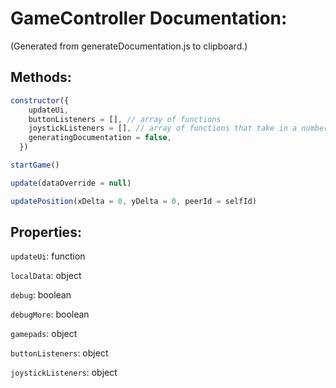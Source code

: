 # GameController Documentation:

(Generated from generateDocumentation.js to clipboard.)

## Methods:

```js
constructor({
    updateUi,
    buttonListeners = [], // array of functions
    joystickListeners = [], // array of functions that take in a number
    generatingDocumentation = false,
  })
```

```js
startGame()
```

```js
update(dataOverride = null)
```

```js
updatePosition(xDelta = 0, yDelta = 0, peerId = selfId)
```

## Properties:

`updateUi`: function

`localData`: object

`debug`: boolean

`debugMore`: boolean

`gamepads`: object

`buttonListeners`: object

`joystickListeners`: object

